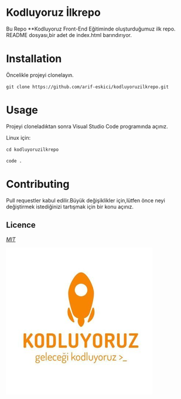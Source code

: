 
# Kodluyoruz İlkrepo
Bu Repo **Kodluyoruz Front-End Eğitiminde oluşturduğumuz ilk repo. README dosyası,bir adet de index.html barındırıyor.

# Installation
Öncelikle projeyi clonelayın.

`git clone https://github.com/arif-eskici/kodluyoruzilkrepo.git`

# Usage
Projeyi cloneladıktan sonra Visual Studio Code programında açınız.

Linux için:

`cd kodluyoruzilkrepo`

`code .`
# Contributing
Pull requestler kabul edilir.Büyük değişiklikler için,lütfen önce neyi değiştirmek istediğinizi tartışmak için bir konu açınız.

## Licence
[*MIT*](https://choosealicense.com/licenses/mit/)

![Kodluyoruz Logo](https://raw.githubusercontent.com/Kodluyoruz/taskforce/git/git/markdown-nedir-nasil-kullaniriz-/figures/kodluyoruz_logo.jpg)

